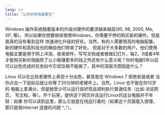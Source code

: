 ```yaml
---
lang: cn
title: "让你的老电脑重生"
---
```



Windows 操作系统随着版本的升级对硬件的要求越来越高(95, 98, 2000, Me, XP, 等)。 
所以如果你想要继续使用Windows，你需要不停的购买新的硬件。但是我真的没有看到这样
快速进化升级的好处。当然，有的人需要很高的电脑配置，新的硬件和高科技也的确给他们带来了好处。
但是对于大多数的用户，他们使用电脑主要是用于网上冲浪、收发邮件、写写文档或者做做幻灯片，每2，3或者4年才能购买新的电脑除了让小贩赚更多的钱之外还有什么意义呢？你的电脑5年以前可以出色完成的任务如今它却压根不能做了，其中的深层次原因是什么？


Linux 可以在比较老硬件上表现十分出色，甚至是在 Windows 7 拒绝安装或者
当你点击一下鼠标后就让你等了20分钟的老硬件上。当然，Linux 也不能在你12岁的
电脑上拿满分，但是她至少可以运行良好而且顺利执行普通任务（比如 浏览网页，
写文档，等）。开个玩笑，提供这个网页并且运行Linux的这台电脑并不年轻：如果
你可以读到这里，那么它就是在线运行着的（如果这个页面载入很慢，那只是我Internet
连接的问题 ^_^）。




